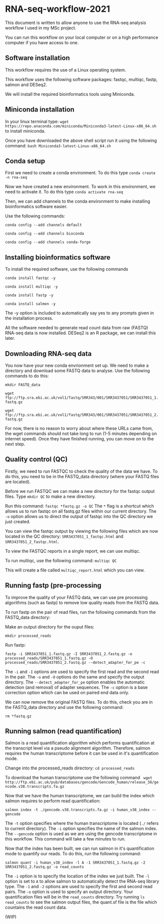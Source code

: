 RNA-seq-workflow-2021
========================================

This document is written to allow anyone to use the RNA-seq analysis workflow I used in my MSc project.

You can run this workflow on your local computer or on a high performance computer
if you have access to one.

Software installation
----------------------
This workflow requires the use of a Linux operating system.

This workflow uses the following software packages: fastqc, multiqc, fastp, salmon and DESeq2.

We will install the required bioinformatics tools using Miniconda.

Miniconda installation
----------------------
In your linux terminal type: `wget https://repo.anaconda.com/miniconda/Miniconda3-latest-Linux-x86_64.sh`
to install miniconda.

Once you have downloaded the above shell script run it using the following command:
`bash Miniconda3-latest-Linux-x86_64.sh`

Conda setup
----------------------
First we need to create a conda environment. To do this type `conda create -n rna-seq`

Now we have created a new environment. To work in this environment, we need to activate it.
To do this type `conda activate rna-seq`

Then, we can add channels to the conda environment to make installing bioinformatics software easier.

Use the following commands:

`conda config --add channels default`

`conda config --add channels bioconda`

`conda config --add channels conda-forge`

Installing bioinformatics software
----------------------
To install the required software, use the following commands

`conda install fastqc -y`

`conda install multiqc -y`

`conda install fastp -y`

`conda install salmon -y`

The -y option is included to automatically say yes to any prompts given in the installation process.

All the software needed to generate read count data from raw (FASTQ) RNA-seq data is now installed.
DESeq2 is an R package, we can install this later.

Downloading RNA-seq data
----------------------
You now have your new conda envrionment set up. We need to make a directory and download some FASTQ data to analyse.
Use the following commands to do this:

`mkdir FASTQ_data`

`wget ftp://ftp.sra.ebi.ac.uk/vol1/fastq/SRR343/001/SRR3437051/SRR3437051_1.fastq.gz`

`wget ftp://ftp.sra.ebi.ac.uk/vol1/fastq/SRR343/001/SRR3437051/SRR3437051_2.fastq.gz`

For now, there is no reason to worry about where these URLs came from, the wget commands should not take long to run (1-5 minutes depending on internet speed).
Once they have finished running, you can move on to the next step.

Quality control (QC)
----------------------

Firstly, we need to run FASTQC to check the quality of the data we have. To do this, you need to be in the FASTQ_data directory (where your FASTQ files are located).

Before we run FASTQC we can make a new directory for the fastqc output files. Type `mkdir QC` to make a new directory.

Run this command:  `fastqc *fastq.gz -o QC` The `*` flag is a shortcut which allows us to run fastqc on all fastq.gz files within our current directory. The `-o` option allows us to direct the output of fastqc into the QC directory we just created.

You can view the fastqc output by viewing the following files which are now located in the QC directory: `SRR3437051_1_fastqc.html` and `SRR3437051_2_fastqc.html`.

To view the FASTQC reports in a single report, we can use multiqc.

To run multiqc, use the following command: `multiqc QC`

This will create a file called `multiqc_report.html` which you can view.

Running fastp (pre-processing
----------------------

To improve the quality of your FASTQ data, we can use pre processing algorithms (such as fastp) to remove low quality reads from the FASTQ data.

To run fastp on the pair of read files, run the following commands from the FASTQ_data directory:

Make an output directory for the ouput files:

`mkdir processed_reads`

Run fastp:

`fastp -i SRR3437051_1.fastq.gz -I SRR3437051_2.fastq.gz -o processed_reads/SRR3437051_1.fastq.gz -O processed_reads/SRR3437051_2.fastq.gz --detect_adapter_for_pe -c`

The `-i` and `-I` options are used to specify the first read and the second read in the pair. The `-o` and `-O` options do the same and specify the output directory. The `--detect_adapter_for_pe` option enables the automatic detection (and removal) of adapter sequences. The `-c` option is a base correction option which can be used on paired end data only.

We can now remove the original FASTQ files. To do this, check you are in the FASTQ_data directory and use the following command:

`rm *fastq.gz`

Running salmon (read quantification)
----------------------
Salmon is a read quantification algorithm which performs quantification at the transcript level via a pseudo alignment algorithm. Therefore, salmon requires the human transcriptome before it can be used in it's quantification mode.

Change into the processed_reads directory: `cd processed_reads`

To download the human transcriptome use the following command ` wget http://ftp.ebi.ac.uk/pub/databases/gencode/Gencode_human/release_38/gencode.v38.transcripts.fa.gz`

Now that we have the human transcriptome, we can build the index which salmon requires to perform read quantification:

`salmon index -t ./gencode.v38.transcripts.fa.gz -i human_v38_index --gencode`

The `-t` option specifies where the human transcriptome is located (`./` refers to current directory). The `-i` option specifies the name of the salmon index. The `--gencode` option is used as we are using the gencode transcriptome in this workflow. This command will take a few minutes to run.

Now that the index has been built, we can run salmon in it's quantification mode to quantify our reads. To do this, run the following command:

`salmon quant -i human_v38_index -l A -1 SRR3437051_1.fastq.gz -2 SRR3437051_2.fastq.gz -o read_counts`

The `-i` option is to specify the location of the index we just built. The `-l` option is set to `A` to allow salmon to automatically detect the RNA-seq library type. The `-1` and `-2` options are used to specify the first and second read pairs. The `-o` option is used to specify an output directory. Your quantification files will be in the `read_counts` directory. Try running `ls read_counts` to see the salmon output files, the quant.sf file is the file which countains the read count data.


(WIP)
